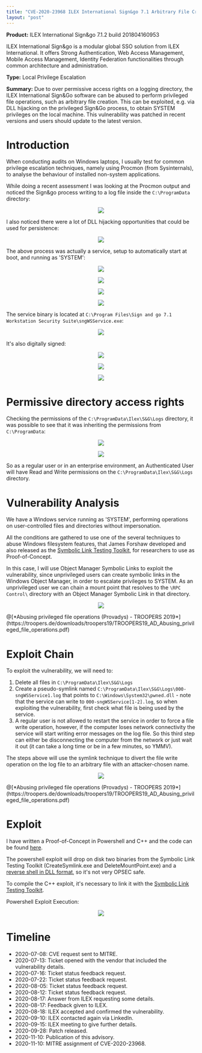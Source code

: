 ```yaml
---
title: "CVE-2020-23968 ILEX International Sign&go 7.1 Arbitrary File Creation Privilege Escalation"
layout: "post"
---
```


**Product:** ILEX International Sign&go 7.1.2 build 201804160953

ILEX International Sign&go is a modular global SSO solution from ILEX International. It offers Strong Authentication, Web Access Management, Mobile Access Management, Identity Federation functionalities through common architecture and administration.

**Type:** Local Privilege Escalation

**Summary:** Due to over permissive access rights on a logging directory, the ILEX International Sign&Go software can be abused to perform privileged file operations, such as arbitrary file creation. This can be exploited, e.g. via DLL hijacking on the privileged Sign&Go process, to obtain SYSTEM privileges on the local machine. This vulnerability was patched in recent versions and users should update to the latest version.

# Introduction
When conducting audits on Windows laptops, I usually test for common privilege escalation techniques, namely using Procmon (from Sysinternals), to analyse the behaviour of installed non-system applications.

While doing a recent assessment I was looking at the Procmon output and noticed the Sign&go process writing to a log file inside the `C:\ProgramData` directory:
<p align="center">
  <img src="/assets/posts/2020-11-10-CVE-2020-23968-ILEX-SignGo-EoP/z_procmon_1.PNG">
</p>

I also noticed there were a lot of DLL hijacking opportunities that could be used for persistence:
<p align="center">
  <img src="/assets/posts/2020-11-10-CVE-2020-23968-ILEX-SignGo-EoP/z_procmon_2.PNG">
</p>

The above process was actually a service, setup to automatically start at boot, and running as 'SYSTEM':
<p align="center">
  <img src="/assets/posts/2020-11-10-CVE-2020-23968-ILEX-SignGo-EoP/z_service_1.PNG">
</p>
<p align="center">
  <img src="/assets/posts/2020-11-10-CVE-2020-23968-ILEX-SignGo-EoP/z_service_2.PNG">
</p>
<p align="center">
  <img src="/assets/posts/2020-11-10-CVE-2020-23968-ILEX-SignGo-EoP/z_service_3.PNG">
</p>
<p align="center">
  <img src="/assets/posts/2020-11-10-CVE-2020-23968-ILEX-SignGo-EoP/z_service_4.PNG">
</p>

The service binary is located at `C:\Program Files\Sign and go 7.1 Workstation Security Suite\sngWSService.exe`:
<p align="center">
  <img src="/assets/posts/2020-11-10-CVE-2020-23968-ILEX-SignGo-EoP/z_path_2.PNG">
</p>

It's also digitally signed:
<p align="center">
  <img src="/assets/posts/2020-11-10-CVE-2020-23968-ILEX-SignGo-EoP/z_binary_1.PNG">
</p>
<p align="center">
  <img src="/assets/posts/2020-11-10-CVE-2020-23968-ILEX-SignGo-EoP/z_binary_2.PNG">
</p>
<p align="center">
  <img src="/assets/posts/2020-11-10-CVE-2020-23968-ILEX-SignGo-EoP/z_binary_3.PNG">
</p>

# Permissive directory access rights
Checking the permissions of the `C:\ProgramData\Ilex\S&G\Logs` directory, it was possible to see that it was inheriting the permissions from `C:\ProgramData`:
<p align="center">
  <img src="/assets/posts/2020-11-10-CVE-2020-23968-ILEX-SignGo-EoP/z_perms_1.PNG">
</p>
<p align="center">
  <img src="/assets/posts/2020-11-10-CVE-2020-23968-ILEX-SignGo-EoP/z_perms_2.PNG">
</p>

So as a regular user or in an enterprise environment, an Authenticated User will have Read and Write permissions on the `C:\ProgramData\Ilex\S&G\Logs` directory.

# Vulnerability Analysis
We have a Windows service running as 'SYSTEM', performing operations on user-controlled files and directories without impersonation.

All the conditions are gathered to use one of the several techniques to abuse Windows filesystem features, that James Forshaw developed and also released as the [Symbolic Link Testing Toolkit](https://github.com/googleprojectzero/symboliclink-testing-tools), for researchers to use as Proof-of-Concept.

In this case, I will use Object Manager Symbolic Links to exploit the vulnerability, since unprivileged users can create symbolic links in the Windows Object Manager, in order to escalate privileges to SYSTEM. As an unprivileged user we can chain a mount point that resolves to the `\RPC Control\` directory with an Object Manager Symbolic Link in that directory.
<p align="center">
  <img src="/assets/posts/2020-11-10-CVE-2020-23968-ILEX-SignGo-EoP/object_manager_symbolic_links.PNG">
</p>
@[*Abusing privileged file operations (Provadys) - TROOPERS 2019*](https://troopers.de/downloads/troopers19/TROOPERS19_AD_Abusing_privileged_file_operations.pdf)

# Exploit Chain
To exploit the vulnerability, we will need to:
1. Delete all files in `C:\ProgramData\Ilex\S&G\Logs`
2. Create a pseudo-symlink named `C:\ProgramData\Ilex\S&G\Logs\000-sngWSService1.log` that points to `C:\Windows\System32\pwned.dll` - note that the service can write to `000-sngWSService[1-2].log`, so when exploiting the vulnerability, first check what file is being used by the service.
3. A regular user is not allowed to restart the service in order to force a file write operation, however, if the computer loses network connectivity the service will start writing error messages on the log file. So this third step can either be disconnecting the computer from the network or just wait it out (it can take a long time or be in a few minutes, so YMMV).

The steps above will use the symlink technique to divert the file write operation on the log file to an arbitrary file with an attacker-chosen name.
<p align="center">
  <img src="/assets/posts/2020-11-10-CVE-2020-23968-ILEX-SignGo-EoP/exploit_symlink.PNG">
</p>
@[*Abusing privileged file operations (Provadys) - TROOPERS 2019*](https://troopers.de/downloads/troopers19/TROOPERS19_AD_Abusing_privileged_file_operations.pdf)

# Exploit
I have written a Proof-of-Concept in Powershell and C++ and the code can be found [here](https://github.com/ricardojba/CVE-2020-23968-ILEX-SignGo-EoP).

The powershell exploit will drop on disk two binaries from the Symbolic Link Testing Toolkit (CreateSymlink.exe and DeleteMountPoint.exe) and a [reverse shell in DLL format](https://github.com/Hood3dRob1n/Y.A.S.P./blob/master/payloads/reverse-dll/reverse_dll.c), so it's not very OPSEC safe.

To compile the C++ exploit, it's necessary to link it with the [Symbolic Link Testing Toolkit](https://github.com/googleprojectzero/symboliclink-testing-tools).

Powershell Exploit Execution:
<p align="center">
  <img src="/assets/posts/2020-11-10-CVE-2020-23968-ILEX-SignGo-EoP/z_exploitexec_1.PNG">
</p>

# Timeline
- 2020-07-08: CVE request sent to MITRE.
- 2020-07-13: Ticket opened with the vendor that included the vulnerability details.
- 2020-07-16: Ticket status feedback request.
- 2020-07-22: Ticket status feedback request.
- 2020-08-05: Ticket status feedback request.
- 2020-08-12: Ticket status feedback request.
- 2020-08-17: Answer from ILEX requesting some details.
- 2020-08-17: Feedback given to ILEX.
- 2020-08-18: ILEX accepted and confirmed the vulnerability.
- 2020-09-10: ILEX contacted again via LinkedIn.
- 2020-09-15: ILEX meeting to give further details.
- 2020-09-28: Patch released.
- 2020-11-10: Publication of this advisory.
- 2020-11-10: MITRE assignment of CVE-2020-23968.
